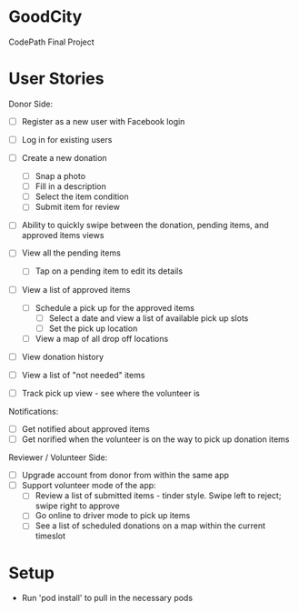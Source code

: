 # GoodCity
CodePath Final Project

# User Stories
Donor Side:
* [ ] Register as a new user with Facebook login
* [ ] Log in for existing users

* [ ] Create a new donation
  * [ ] Snap a photo
  * [ ] Fill in a description
  * [ ] Select the item condition
  * [ ] Submit item for review
* [ ] Ability to quickly swipe between the donation, pending items, and approved items views

* [ ] View all the pending items
  * [ ] Tap on a pending item to edit its details

* [ ] View a list of approved items
  * [ ] Schedule a pick up for the approved items
    * [ ] Select a date and view a list of available pick up slots
    * [ ] Set the pick up location
  * [ ] View a map of all drop off locations
* [ ] View donation history
* [ ] View a list of "not needed" items

* [ ] Track pick up view - see where the volunteer is 

Notifications:
* [ ] Get notified about approved items
* [ ] Get norified when the volunteer is on the way to pick up donation items

Reviewer / Volunteer Side:
* [ ] Upgrade account from donor from within the same app
* [ ] Support volunteer mode of the app:
  * [ ] Review a list of submitted items - tinder style. Swipe left to reject; swipe right to approve
  * [ ] Go online to driver mode to pick up items
  * [ ] See a list of scheduled donations on a map within the current timeslot

# Setup
- Run 'pod install' to pull in the necessary pods
